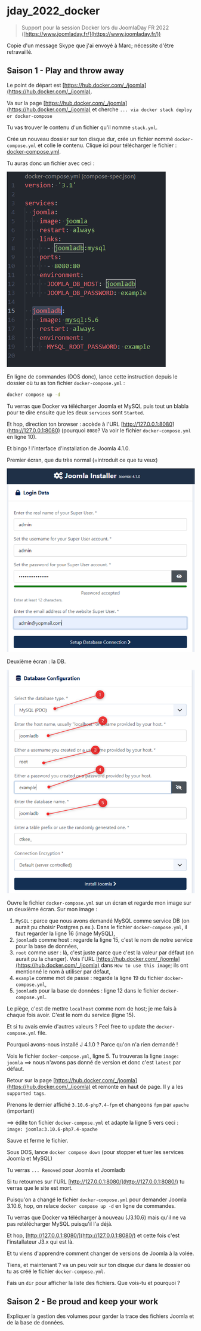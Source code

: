 # jday_2022_docker

>Support pour la session Docker lors du JoomlaDay FR 2022 ([https://www.joomladay.fr/](https://www.joomladay.fr/))


Copie d'un message Skype que j'ai envoyé à Marc; nécessite d'être retravaillé.

## Saison 1 - Play and throw away

Le point de départ est [https://hub.docker.com/_/joomla](https://hub.docker.com/_/joomla).

Va sur la page [https://hub.docker.com/_/joomla](https://hub.docker.com/_/joomla) et cherche `... via docker stack deploy or docker-compose`

Tu vas trouver le contenu d'un fichier qu'il nomme `stack.yml`.

Crée un nouveau dossier sur ton disque dur, crée un fichier nommé `docker-compose.yml` et colle le contenu. Clique ici pour télécharger le fichier : [docker-compose.yml](./files/docker-compose.yml).

Tu auras donc un fichier avec ceci : 

![docker-compose.yml](./images/docker-compose.png)

En ligne de commandes (DOS donc), lance cette instruction depuis le dossier où tu as ton fichier `docker-compose.yml` :

```bash
docker compose up -d
```

Tu verras que Docker va télécharger Joomla et MySQL puis tout un blabla pour te dire ensuite que les deux `services` sont `Started`.

Et hop, direction ton browser : accède à l'URL [http://127.0.0.1:8080](http://127.0.0.1:8080) (pourquoi `8080`? Va voir le fichier `docker-compose.yml` en ligne 10).

Et bingo ! l'interface d'installation de Joomla 4.1.0.

Premier écran, que du très normal (=introduit ce que tu veux)

![Premier écran de l'installateur de Joomla](./images/installation_joomla_ecran_1.png)

Deuxième écran : la DB. 

![Second écran de l'installateur de Joomla](./images/installation_joomla_ecran_2.png)

Ouvre le fichier `docker-compose.yml` sur un écran et regarde mon image sur un deuxième écran. Sur mon image : 

1. `MySQL` : parce que nous avons demandé MySQL comme service DB (on aurait pu choisir Postgres p.ex.). Dans le fichier `docker-compose.yml`, il faut regarder la ligne 16 (image MySQL),
2. `joomladb` comme host : regarde la ligne 15, c'est le nom de notre service pour la base de données,
3. `root` comme user : là, c'est juste parce que c'est la valeur par défaut (on aurait pu la changer). Vois l'URL [https://hub.docker.com/_/joomla](https://hub.docker.com/_/joomla) dans `How to use this image`; ils ont mentionné le nom à utiliser par défaut,
4. `example` comme mot de passe : regarde la ligne 19 du fichier `docker-compose.yml`,
5. `joomladb` pour la base de données : ligne 12 dans le fichier `docker-compose.yml`.

Le piège, c'est de mettre `localhost` comme nom de host; je me fais à chaque fois avoir.  C'est le nom du service (ligne 15).

Et si tu avais envie d'autres valeurs ? Feel free to update the `docker-compose.yml` file.

Pourquoi avons-nous installé J 4.1.0 ? Parce qu'on n'a rien demandé !

Vois le fichier `docker-compose.yml`, ligne 5. Tu trouveras la ligne `image: joomla` ==> nous n'avons pas donné de version et donc c'est `latest` par défaut.

Retour sur la page [https://hub.docker.com/_/joomla](https://hub.docker.com/_/joomla) et remonte en haut de page. Il y a les `supported tags`.

Prenons le dernier affiché `3.10.6-php7.4-fpm` et changeons `fpm` par `apache` (important)

==> édite ton fichier `docker-compose.yml` et adapte la ligne 5 vers ceci : `image: joomla:3.10.6-php7.4-apache`

Sauve et ferme le fichier.

Sous DOS, lance `docker compose down` (pour stopper et tuer les services Joomla et MySQL)

Tu verras `... Removed` pour Joomla et Joomladb

Si tu retournes sur l'URL [http://127.0.0.1:8080/](http://127.0.0.1:8080/) tu verras que le site est mort.

Puisqu'on a changé le fichier `docker-compose.yml` pour demander Joomla 3.10.6, hop, on relace `docker compose up -d` en ligne de commandes.

Tu verras que Docker va télécharger à nouveau (J3.10.6) mais qu'il ne va pas retélécharger MySQL puisqu'il l'a déjà.

Et hop, [http://127.0.0.1:8080/](http://127.0.0.1:8080/) et cette fois c'est l'installateur J3.x qui est là.

Et tu viens d'apprendre comment changer de versions de Joomla à la volée.

Tiens, et maintenant ? va un peu voir sur ton disque dur dans le dossier où tu as créé le fichier `docker-compose.yml`.

Fais un `dir` pour afficher la liste des fichiers. Que vois-tu et pourquoi ? 

## Saison 2 - Be proud and keep your work

Expliquer la gestion des volumes pour garder la trace des fichiers Joomla et de la base de données.
